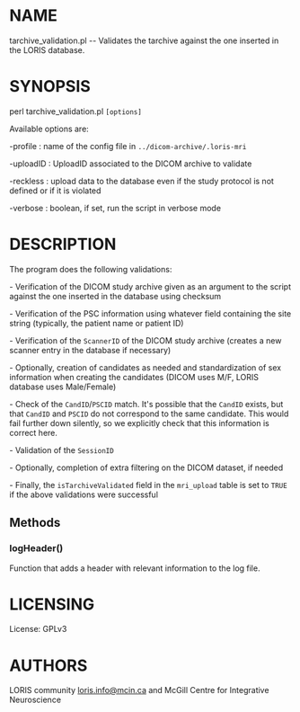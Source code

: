 # NAME

tarchive\_validation.pl -- Validates the tarchive against the one inserted in
the LORIS database.

# SYNOPSIS

perl tarchive\_validation.pl `[options]`

Available options are:

\-profile     : name of the config file in `../dicom-archive/.loris-mri`

\-uploadID    : UploadID associated to the DICOM archive to validate

\-reckless    : upload data to the database even if the study protocol
               is not defined or if it is violated

\-verbose     : boolean, if set, run the script in verbose mode

# DESCRIPTION

The program does the following validations:

\- Verification of the DICOM study archive given as an argument to the script
against the one inserted in the database using checksum

\- Verification of the PSC information using whatever field containing the site
string (typically, the patient name or patient ID)

\- Verification of the `ScannerID` of the DICOM study archive (creates a
new scanner entry in the database if necessary)

\- Optionally, creation of candidates as needed and standardization of sex
information when creating the candidates (DICOM uses M/F, LORIS database uses
Male/Female)

\- Check of the `CandID`/`PSCID` match. It's possible that the `CandID`
exists, but that `CandID` and `PSCID` do not correspond to the same
candidate. This would fail further down silently, so we explicitly check that
this information is correct here.

\- Validation of the `SessionID`

\- Optionally, completion of extra filtering on the DICOM dataset, if needed

\- Finally, the `isTarchiveValidated` field in the `mri_upload` table is set
to `TRUE` if the above validations were successful

## Methods

### logHeader()

Function that adds a header with relevant information to the log file.

# LICENSING

License: GPLv3

# AUTHORS

LORIS community <loris.info@mcin.ca> and McGill Centre for Integrative Neuroscience
